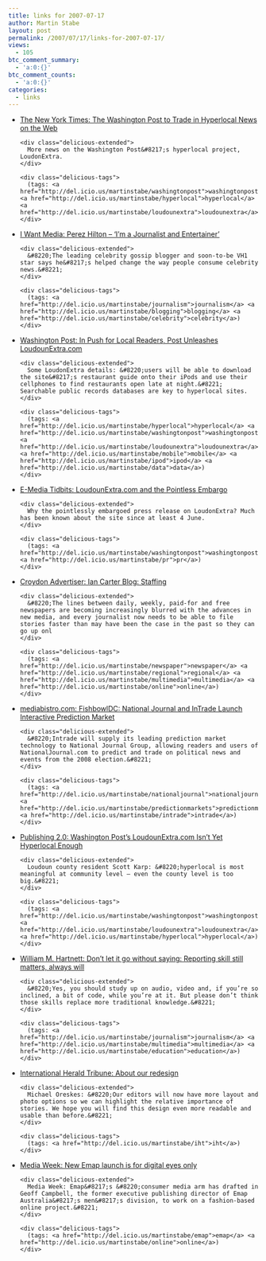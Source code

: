```yaml
---
title: links for 2007-07-17
author: Martin Stabe
layout: post
permalink: /2007/07/17/links-for-2007-07-17/
views:
  - 105
btc_comment_summary:
  - 'a:0:{}'
btc_comment_counts:
  - 'a:0:{}'
categories:
  - links
---
```

<ul class="delicious">
  <li>
    <div class="delicious-link">
      <a href="http://www.nytimes.com/2007/07/16/business/media/16local.html?_r=3&#038;oref=slogin&#038;oref=slogin&#038;oref=slogin">The New York Times: The Washington Post to Trade in Hyperlocal News on the Web</a>
    </div>
    
    <div class="delicious-extended">
      More news on the Washington Post&#8217;s hyperlocal project, LoudonExtra.
    </div>
    
    <div class="delicious-tags">
      (tags: <a href="http://del.icio.us/martinstabe/washingtonpost">washingtonpost</a> <a href="http://del.icio.us/martinstabe/hyperlocal">hyperlocal</a> <a href="http://del.icio.us/martinstabe/loudounextra">loudounextra</a>)
    </div>
  </li>
  
  <li>
    <div class="delicious-link">
      <a href="http://www.iwantmedia.com/people/people67.html">I Want Media: Perez Hilton &#8211; &#8216;I&#8217;m a Journalist and Entertainer&#8217;</a>
    </div>
    
    <div class="delicious-extended">
      &#8220;The leading celebrity gossip blogger and soon-to-be VH1 star says he&#8217;s helped change the way people consume celebrity news.&#8221;
    </div>
    
    <div class="delicious-tags">
      (tags: <a href="http://del.icio.us/martinstabe/journalism">journalism</a> <a href="http://del.icio.us/martinstabe/blogging">blogging</a> <a href="http://del.icio.us/martinstabe/celebrity">celebrity</a>)
    </div>
  </li>
  
  <li>
    <div class="delicious-link">
      <a href="http://www.washingtonpost.com/wp-dyn/content/article/2007/07/15/AR2007071500648.html">Washington Post: In Push for Local Readers, Post Unleashes LoudounExtra.com</a>
    </div>
    
    <div class="delicious-extended">
      Some LoudonExtra details: &#8220;users will be able to download the site&#8217;s restaurant guide onto their iPods and use their cellphones to find restaurants open late at night.&#8221; Searchable public records databases are key to hyperlocal sites.
    </div>
    
    <div class="delicious-tags">
      (tags: <a href="http://del.icio.us/martinstabe/hyperlocal">hyperlocal</a> <a href="http://del.icio.us/martinstabe/washingtonpost">washingtonpost</a> <a href="http://del.icio.us/martinstabe/loudounextra">loudounextra</a> <a href="http://del.icio.us/martinstabe/mobile">mobile</a> <a href="http://del.icio.us/martinstabe/ipod">ipod</a> <a href="http://del.icio.us/martinstabe/data">data</a>)
    </div>
  </li>
  
  <li>
    <div class="delicious-link">
      <a href="http://www.poynter.org/column.asp?id=31&#038;aid=126782">E-Media Tidbits: LoudounExtra.com and the Pointless Embargo</a>
    </div>
    
    <div class="delicious-extended">
      Why the pointlessly embargoed press release on LoudonExtra? Much has been known about the site since at least 4 June.
    </div>
    
    <div class="delicious-tags">
      (tags: <a href="http://del.icio.us/martinstabe/washingtonpost">washingtonpost</a> <a href="http://del.icio.us/martinstabe/pr">pr</a>)
    </div>
  </li>
  
  <li>
    <div class="delicious-link">
      <a href="http://blog.croydonadvertiser.co.uk/archives/2007/07/staffing_1.html">Croydon Advertiser: Ian Carter Blog: Staffing</a>
    </div>
    
    <div class="delicious-extended">
      &#8220;The lines between daily, weekly, paid-for and free newspapers are becoming increasingly blurred with the advances in new media, and every journalist now needs to be able to file stories faster than may have been the case in the past so they can go up onl
    </div>
    
    <div class="delicious-tags">
      (tags: <a href="http://del.icio.us/martinstabe/newspaper">newspaper</a> <a href="http://del.icio.us/martinstabe/regional">regional</a> <a href="http://del.icio.us/martinstabe/multimedia">multimedia</a> <a href="http://del.icio.us/martinstabe/online">online</a>)
    </div>
  </li>
  
  <li>
    <div class="delicious-link">
      <a href="http://www.mediabistro.com/fishbowlDC/online_media/national_journal_and_intrade_launch_interactive_prediction_market_63069.asp?c=rss">mediabistro.com: FishbowlDC: National Journal and InTrade Launch Interactive Prediction Market</a>
    </div>
    
    <div class="delicious-extended">
      &#8220;Intrade will supply its leading prediction market technology to National Journal Group, allowing readers and users of NationalJournal.com to predict and trade on political news and events from the 2008 election.&#8221;
    </div>
    
    <div class="delicious-tags">
      (tags: <a href="http://del.icio.us/martinstabe/nationaljournal">nationaljournal</a> <a href="http://del.icio.us/martinstabe/predictionmarkets">predictionmarkets</a> <a href="http://del.icio.us/martinstabe/intrade">intrade</a>)
    </div>
  </li>
  
  <li>
    <div class="delicious-link">
      <a href="http://publishing2.com/2007/07/16/washington-posts-loudounextracom-isnt-yet-hyperlocal-enough/">Publishing 2.0: Washington Post&#8217;s LoudounExtra.com Isn&#8217;t Yet Hyperlocal Enough</a>
    </div>
    
    <div class="delicious-extended">
      Loudoun county resident Scott Karp: &#8220;hyperlocal is most meaningful at community level — even the county level is too big.&#8221;
    </div>
    
    <div class="delicious-tags">
      (tags: <a href="http://del.icio.us/martinstabe/washingtonpost">washingtonpost</a> <a href="http://del.icio.us/martinstabe/loudounextra">loudounextra</a> <a href="http://del.icio.us/martinstabe/hyperlocal">hyperlocal</a>)
    </div>
  </li>
  
  <li>
    <div class="delicious-link">
      <a href="http://www.wmhartnett.com/2007/07/15/dont-let-it-go-without-saying-reporting-skill-still-matters-always-will/">William M. Hartnett: Don’t let it go without saying: Reporting skill still matters, always will</a>
    </div>
    
    <div class="delicious-extended">
      &#8220;Yes, you should study up on audio, video and, if you’re so inclined, a bit of code, while you’re at it. But please don’t think those skills replace more traditional knowledge.&#8221;
    </div>
    
    <div class="delicious-tags">
      (tags: <a href="http://del.icio.us/martinstabe/journalism">journalism</a> <a href="http://del.icio.us/martinstabe/multimedia">multimedia</a> <a href="http://del.icio.us/martinstabe/education">education</a>)
    </div>
  </li>
  
  <li>
    <div class="delicious-link">
      <a href="http://www.iht.com/articles/2007/07/17/news/web.oreskes.php">International Herald Tribune: About our redesign</a>
    </div>
    
    <div class="delicious-extended">
      Michael Oreskes: &#8220;Our editors will now have more layout and photo options so we can highlight the relative importance of stories. We hope you will find this design even more readable and usable than before.&#8221;
    </div>
    
    <div class="delicious-tags">
      (tags: <a href="http://del.icio.us/martinstabe/iht">iht</a>)
    </div>
  </li>
  
  <li>
    <div class="delicious-link">
      <a href="http://www.brandrepublic.com/MediaWeek/News/671429/New-Emap-launch-digital-eyes/">Media Week: New Emap launch is for digital eyes only</a>
    </div>
    
    <div class="delicious-extended">
      Media Week: Emap&#8217;s &#8220;consumer media arm has drafted in Geoff Campbell, the former executive publishing director of Emap Australia&#8217;s men&#8217;s division, to work on a fashion-based online project.&#8221;
    </div>
    
    <div class="delicious-tags">
      (tags: <a href="http://del.icio.us/martinstabe/emap">emap</a> <a href="http://del.icio.us/martinstabe/online">online</a>)
    </div>
  </li>
</ul>